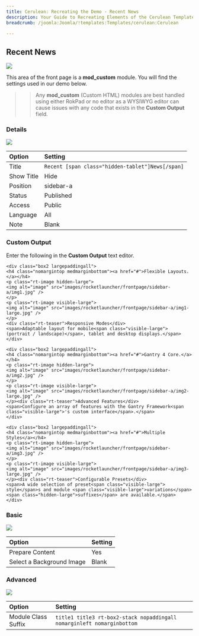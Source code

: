 ```yaml
---
title: Cerulean: Recreating the Demo - Recent News
description: Your Guide to Recreating Elements of the Cerulean Template for Joomla
breadcrumb: /joomla:Joomla/!templates:Templates/cerulean:Cerulean

---
```


Recent News
-----
![][demo]

This area of the front page is a **mod_custom** module. You will find the settings used in our demo below.

>> Any **mod_custom** (Custom HTML) modules are best handled using either RokPad or no editor as a WYSIWYG editor can cause issues with any code that exists in the **Custom Output** field.

### Details
![][demo2]

| Option     | Setting                                          |  
| :--------- | :----------------------------------------------- |  
| Title      | `Recent [span class="hidden-tablet"]News[/span]` |  
| Show Title | Hide                                             |  
| Position   | sidebar-a                                        |  
| Status     | Published                                        |  
| Access     | Public                                           |  
| Language   | All                                              |  
| Note       | Blank                                            |  

### Custom Output
Enter the following in the **Custom Output** text editor.

~~~
<div class="box2 largepaddingall">
<h4 class="nomargintop medmarginbottom"><a href="#">Flexible Layouts.</a></h4>
<p class="rt-image hidden-large">
<img alt="image" src="images/rocketlauncher/frontpage/sidebar-a/img1.jpg" />
</p>
<p class="rt-image visible-large">
<img alt="image" src="images/rocketlauncher/frontpage/sidebar-a/img1-large.jpg" />
</p>
<div class="rt-teaser">Responsive Modes</div>
<span>Adaptable layout for mobile<span class="visible-large"> (portrait / landscape)</span>, tablet and desktop displays.</span>
</div>

<div class="box2 largepaddingall">
<h4 class="nomargintop medmarginbottom"><a href="#">Gantry 4 Core.</a></h4>
<p class="rt-image hidden-large">
<img alt="image" src="images/rocketlauncher/frontpage/sidebar-a/img2.jpg" />
</p>
<p class="rt-image visible-large">
<img alt="image" src="images/rocketlauncher/frontpage/sidebar-a/img2-large.jpg" />
</p><div class="rt-teaser">Advanced Features</div>
<span>Configure an array of features with the Gantry Framework<span class="visible-large">'s custom interface</span>.</span>
</div>

<div class="box2 largepaddingall">
<h4 class="nomargintop medmarginbottom"><a href="#">Multiple Styles</a></h4>
<p class="rt-image hidden-large">
<img alt="image" src="images/rocketlauncher/frontpage/sidebar-a/img3.jpg" />
</p>
<p class="rt-image visible-large">
<img alt="image" src="images/rocketlauncher/frontpage/sidebar-a/img3-large.jpg" />
</p><div class="rt-teaser">Configurable Presets</div>
<span>A wide selection of preset<span class="visible-large"> style</span>s and module <span class="visible-large">variations</span><span class="hidden-large">suffixes</span> are available.</span>
</div>
~~~

### Basic
![][demo3]

| Option                    | Setting |  
| :------------------------ | :------ |  
| Prepare Content           | Yes     |  
| Select a Background Image | Blank   |

### Advanced
![][demo4]

| Option              | Setting                                                                |  
| :------------------ | :--------------------------------------------------------------------- |  
| Module Class Suffix | `title1 title3 rt-box2-stack nopaddingall nomarginleft nomarginbottom` |  

[demo]: assets/demo_6.jpeg
[demo2]: assets/news_1.jpeg
[demo3]: assets/news_2.jpeg
[demo4]: assets/news_3.jpeg